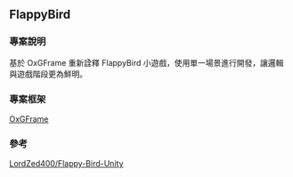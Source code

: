 ## FlappyBird

### 專案說明

基於 OxGFrame 重新詮釋 FlappyBird 小遊戲，使用單一場景進行開發，讓邏輯與遊戲階段更為鮮明。

### 專案框架

[OxGFrame](https://github.com/michael811125/OxGFrame)

### 參考

[LordZed400/Flappy-Bird-Unity](https://github.com/LordZed400/Flappy-Bird-Unity)